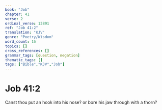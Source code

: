 ```yaml
---
book: "Job"
chapter: 41
verse: 2
ordinal_verse: 13891
ref: "Job 41:2"
translation: "KJV"
genre: "Poetry/Wisdom"
word_count: 16
topics: []
cross_references: []
grammar_tags: [question, negation]
thematic_tags: []
tags: ["Bible","KJV","Job"]
---
```


# Job 41:2

Canst thou put an hook into his nose? or bore his jaw through with a thorn?
